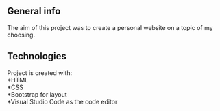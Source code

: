## General info
The aim of this project was to create a personal website on a topic of my choosing.

## Technologies 
Project is created with:  
*HTML    
*CSS  
*Bootstrap for layout  
*Visual Studio Code as the code editor   
